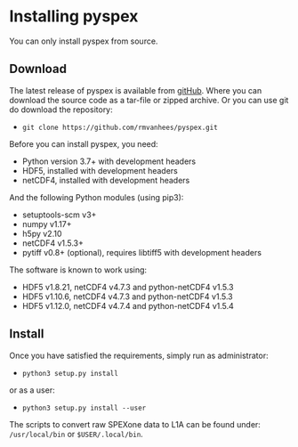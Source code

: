 Installing pyspex
=================

You can only install pyspex from source.

Download
--------
The latest release of pyspex is available from [gitHub](https://github.com/rmvanhees/pyspex).
Where you can download the source code as a tar-file or zipped archive. Or you can use git do download the repository:

 * `git clone https://github.com/rmvanhees/pyspex.git`

Before you can install pyspex, you need:

 * Python version 3.7+ with development headers
 * HDF5, installed with development headers
 * netCDF4, installed with development headers

And the following Python modules (using pip3):

 * setuptools-scm v3+
 * numpy v1.17+
 * h5py v2.10
 * netCDF4 v1.5.3+
 * pytiff v0.8+ (optional), requires libtiff5 with development headers

The software is known to work using:

 * HDF5 v1.8.21, netCDF4 v4.7.3 and python-netCDF4 v1.5.3
 * HDF5 v1.10.6, netCDF4 v4.7.3 and python-netCDF4 v1.5.3
 * HDF5 v1.12.0, netCDF4 v4.7.4 and python-netCDF4 v1.5.4


Install
-------
Once you have satisfied the requirements, simply run as administrator:

 * `python3 setup.py install`

or as a user:

 * `python3 setup.py install --user`

The scripts to convert raw SPEXone data to L1A can be found under: `/usr/local/bin` or `$USER/.local/bin`.

